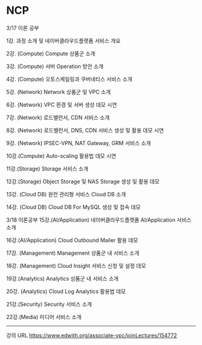 # NCP

3/17 이론 공부

1강. 과정 소개 및 네이버클라우드플랫폼 서비스 개요

2강. (Compute) Compute 상품군 소개

3강. (Compute) 서버 Operation 방안 소개

4강. (Compute) 오토스케일링과 쿠버네티스 서비스 소개

5강. (Network) Network 상품군 및 VPC 소개

6강. (Network) VPC 환경 및 서버 생성 데모 시연

7강. (Network) 로드밸런서, CDN 서비스 소개

8강. (Network) 로드밸런서, DNS, CDN 서비스 생성 및 활용 데모 시연

9강. (Network) IPSEC-VPN, NAT Gateway, GRM 서비스 소개

10강.(Compute) Auto-scaling 활용법 데모 시연

11강.(Storage) Storage 서비스 소개

12강.(Storage) Object Storage 및 NAS Storage 생성 및 활용 데모

13강. (Cloud DB) 완전 관리형 서비스 Cloud DB 소개

14강. (Cloud DB) Cloud DB For MySQL 생성 및 접속 데모

3/18 이론공부
15강.(AI/Application) 네이버클라우드플랫폼 AI/Application 서비스 소개

16강.(AI/Application) Cloud Outbound Mailer 활용 데모

17강. (Management) Management 상품군 내 서비스 소개

18강. (Management) Cloud Insight 서비스 신청 및 설정 데모

19강.(Analytics) Analytics 상품군 내 서비스 소개

20강. (Analytics) Cloud Log Analytics 활용법 데모

21강.(Security) Security 서비스 소개

22강.(Media) 미디어 서비스 소개


-----------------------------------------------------------------------


강의 URL
https://www.edwith.org/associate-vpc/joinLectures/154772
